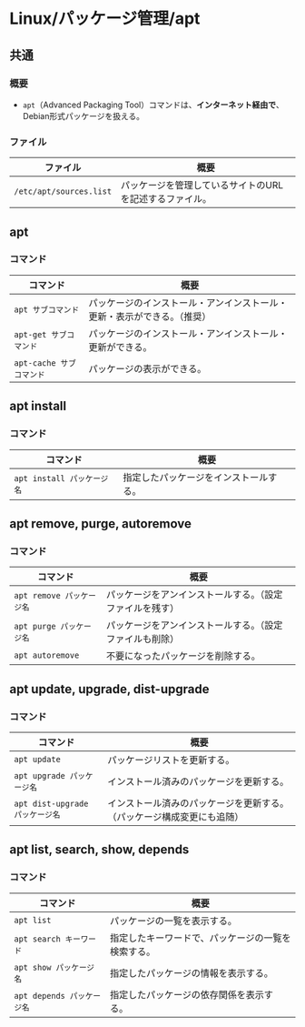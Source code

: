 # Linux/パッケージ管理/apt

## 共通

### 概要

- `apt`（Advanced Packaging Tool）コマンドは、**インターネット経由で**、Debian形式パッケージを扱える。

### ファイル

| ファイル                | 概要                                                    |
| ----------------------- | ------------------------------------------------------- |
| `/etc/apt/sources.list` | パッケージを管理しているサイトのURLを記述するファイル。 |

## apt

### コマンド

| コマンド                 | 概要                                                         |
| ------------------------ | ------------------------------------------------------------ |
| `apt サブコマンド`       | パッケージのインストール・アンインストール・更新・表示ができる。（推奨） |
| `apt-get サブコマンド`   | パッケージのインストール・アンインストール・更新ができる。   |
| `apt-cache サブコマンド` | パッケージの表示ができる。                                   |

## apt install

### コマンド

| コマンド                   | 概要                                   |
| -------------------------- | -------------------------------------- |
| `apt install パッケージ名` | 指定したパッケージをインストールする。 |

## apt remove, purge, autoremove

### コマンド

| コマンド                  | 概要                                                     |
| ------------------------- | -------------------------------------------------------- |
| `apt remove パッケージ名` | パッケージをアンインストールする。（設定ファイルを残す） |
| `apt purge パッケージ名`  | パッケージをアンインストールする。（設定ファイルも削除） |
| `apt autoremove`          | 不要になったパッケージを削除する。                       |

## apt update, upgrade, dist-upgrade

### コマンド

| コマンド                        | 概要                                                         |
| ------------------------------- | ------------------------------------------------------------ |
| `apt update`                    | パッケージリストを更新する。                                 |
| `apt upgrade パッケージ名`      | インストール済みのパッケージを更新する。                     |
| `apt dist-upgrade パッケージ名` | インストール済みのパッケージを更新する。（パッケージ構成変更にも追随） |

## apt list, search, show, depends

### コマンド

| コマンド                   | 概要                                               |
| -------------------------- | -------------------------------------------------- |
| `apt list`                 | パッケージの一覧を表示する。                       |
| `apt search キーワード`    | 指定したキーワードで、パッケージの一覧を検索する。 |
| `apt show パッケージ名`    | 指定したパッケージの情報を表示する。               |
| `apt depends パッケージ名` | 指定したパッケージの依存関係を表示する。           |
